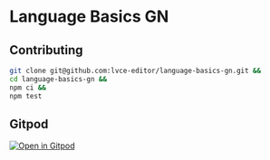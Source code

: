 # Language Basics GN

## Contributing

```sh
git clone git@github.com:lvce-editor/language-basics-gn.git &&
cd language-basics-gn &&
npm ci &&
npm test
```

## Gitpod

[![Open in Gitpod](https://gitpod.io/button/open-in-gitpod.svg)](https://gitpod.io/#https://github.com/lvce-editor/language-basics-gn)
